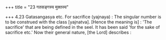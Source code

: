 +++
title = "23 गतसङ्गस्य मुक्तस्य"

+++
4.23 Gatasangasya etc. For sacrifice (yajnaya) : The singular number is
to be construed with the class \[yajnatva\]. \[Hence the meaning is\] :
'The sacrifice' that are being defined in the seel. It has been said
'for the sake of sacrifice etc.' Now their general nature, \[the Lord\]
describes :
